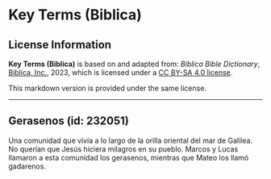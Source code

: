 # Key Terms (Biblica)

## License Information

**Key Terms (Biblica)** is based on and adapted from: _Biblica Bible Dictionary_, [Biblica, Inc.](https://www.biblica.com/), 2023, which is licensed under a [CC BY-SA 4.0 license](https://creativecommons.org/licenses/by-sa/4.0/legalcode.en).

This markdown version is provided under the same license.



--------------------------------

## Gerasenos (id: 232051)

Una comunidad que vivía a lo largo de la orilla oriental del mar de Galilea. No querían que Jesús hiciera milagros en su pueblo. Marcos y Lucas llamaron a esta comunidad los gerasenos, mientras que Mateo los llamó gadarenos.



